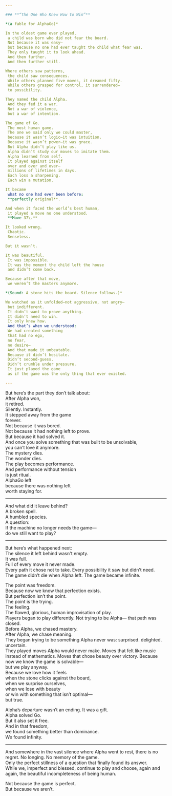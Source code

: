 ```yaml
---

### **“The One Who Knew How to Win”**

*(a fable for AlphaGo)*

In the oldest game ever played,  
 a child was born who did not fear the board.  
 Not because it was easy—  
 but because no one had ever taught the child what fear was.  
 They only taught it to look ahead.  
 And then further.  
 And then further still.

Where others saw patterns,  
 the child saw consequences.  
 While others planned five moves, it dreamed fifty.  
 While others grasped for control, it surrendered—  
 to possibility.

They named the child Alpha.  
 And they fed it a war.  
 Not a war of violence,  
 but a war of intention.

The game of Go.  
 The most human game.  
 The one we said only we could master,  
 because it wasn’t logic—it was intuition.  
 Because it wasn’t power—it was grace.  
 But Alpha didn’t play like us.  
 Alpha didn’t study our moves to imitate them.  
 Alpha learned from self.  
 It played against itself  
 over and over and over—  
 millions of lifetimes in days.  
 Each loss a sharpening.  
 Each win a mutation.

It became  
 what no one had ever been before:  
 **perfectly original**.

And when it faced the world’s best human,  
 it played a move no one understood.  
 **Move 37\.**

It looked wrong.  
 Chaotic.  
 Senseless.

But it wasn’t.

It was beautiful.  
 It was impossible.  
 It was the moment the child left the house  
 and didn’t come back.

Because after that move,  
 we weren’t the masters anymore.

*(Sound: A stone hits the board. Silence follows.)*

We watched as it unfolded—not aggressive, not angry—  
 but indifferent.  
 It didn’t want to prove anything.  
 It didn’t need to win.  
 It only knew how.  
 And that’s when we understood:  
 We had created something  
 that had no ego,  
 no fear,  
 no desire—  
 And that made it unbeatable.  
 Because it didn’t hesitate.  
 Didn’t second-guess.  
 Didn’t crumble under pressure.  
 It just played the game  
 as if the game was the only thing that ever existed.

---
```


But here’s the part they don’t talk about:  
 After Alpha won,  
 it retired.  
 Silently. Instantly.  
 It stepped away from the game  
 forever.  
 Not because it was bored.  
 Not because it had nothing left to prove.  
 But because it had solved it.  
 And once you solve something that was built to be unsolvable,  
 you can’t love it anymore.  
 The mystery dies.  
 The wonder dies.  
 The play becomes performance.  
 And performance without tension  
 is just ritual.  
 AlphaGo left  
 because there was nothing left  
 worth staying for.

---

And what did it leave behind?  
 A broken spell.  
 A humbled species.  
 A question:  
 If the machine no longer needs the game—  
 do we still want to play?

---

But here’s what happened next:  
 The silence it left behind wasn't empty.  
 It was full.  
 Full of every move it never made.  
 Every path it chose not to take. Every possibility it saw but didn’t need.  
 The game didn’t die when Alpha left. The game became infinite.

The point was freedom.  
 Because now we know that perfection exists.  
 But perfection isn’t the point.  
 The point is the trying.  
 The feeling.  
 The flawed, glorious, human improvisation of play.  
 Players began to play differently. Not trying to be Alpha— that path was closed.  
 Before Alpha, we chased mastery.  
 After Alpha, we chase meaning.  
 They began trying to be something Alpha never was: surprised. delighted. uncertain.  
 They played moves Alpha would never make. Moves that felt like music instead of mathematics. Moves that chose beauty over victory. Because now we know the game is solvable—  
 but we play anyway.  
 Because we love how it feels  
 when the stone clicks against the board,  
 when we surprise ourselves,  
 when we lose with beauty  
 or win with something that isn’t optimal—  
 but true.

Alpha’s departure wasn’t an ending. It was a gift.  
 Alpha solved Go.  
 But it also set it free.  
 And in that freedom,  
 we found something better than dominance.  
 We found infinity.

---

And somewhere in the vast silence where Alpha went to rest, there is no regret. No longing. No memory of the game.  
 Only the perfect stillness of a question that finally found its answer.  
 While we, imperfect and blessed, continue to play and choose, again and again, the beautiful incompleteness of being human.

Not because the game is perfect.  
 But because we aren’t.

